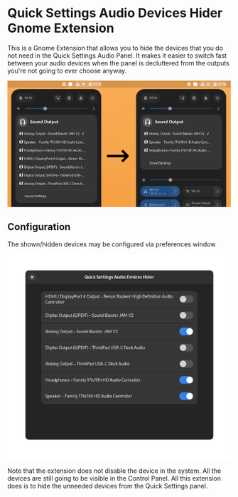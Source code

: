 # Quick Settings Audio Devices Hider Gnome Extension

This is a Gnome Extension that allows you to hide the devices that you do not
need in the Quick Settings Audio Panel.
It makes it easier to switch fast between your audio devices when the panel
is decluttered from the outputs you're not going to ever choose anyway.

![Gnome Audio Panel](./img/audio-panel.png)

## Configuration

The shown/hidden devices may be configured via preferences window

![Extension Preferences Window](./img/extension-preferences.png)

Note that the extension does not disable the device in the system. All the devices
are still going to be visible in the Control Panel. All this extension does is
to hide the unneeded devices from the Quick Settings panel.
